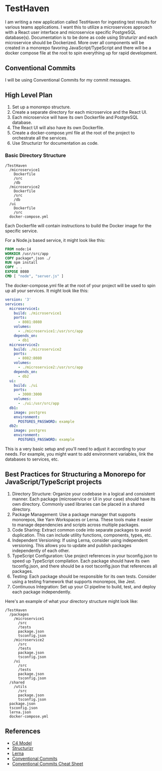 # TestHaven

I am writing a new application called TestHaven for ingesting 
test results for various teams applications. I want this to 
utilize a microservices approach with a React user interface 
and microservice specific PostgreSQL database(s). Documentation 
is to be done as code using Struturizr and each microservice 
should be Dockerized. More over all components will be created 
in a monorepo favoring JavaScript/TypeScript and there will be 
a docker compose file at the root to spin everything up for 
rapid development.

## Conventional Commits

I will be using Conventional Commits for my commit messages.

## High Level Plan

1. Set up a monorepo structure.
2. Create a separate directory for each microservice and the React UI.
3. Each microservice will have its own Dockerfile and PostgreSQL database.
4. The React UI will also have its own Dockerfile.
5. Create a docker-compose.yml file at the root of the project to orchestrate all the services.
6. Use Structurizr for documentation as code.

### Basic Directory Structure

```text
/TestHaven
  /microservice1
    Dockerfile
    /src
    /db
  /microservice2
    Dockerfile
    /src
    /db
  /ui
    Dockerfile
    /src
  docker-compose.yml
```

Each Dockerfile will contain instructions to build the Docker image
for the specific service.

For a Node.js based service, it might look like this:

```Dockerfile
FROM node:14
WORKDIR /usr/src/app
COPY package*.json ./
RUN npm install
COPY . .
EXPOSE 8080
CMD [ "node", "server.js" ]
```

The docker-compose.yml file at the root of your project will be
used to spin up all your services.  It might look like this:

```yaml
version: '3'
services:
  microservice1:
    build: ./microservice1
    ports:
      - 8081:8080
    volumes:
      - ./microservice1:/usr/src/app
    depends_on:
      - db1
  microservice2:
    build: ./microservice2
    ports:
      - 8082:8080
    volumes:
      - ./microservice2:/usr/src/app
    depends_on:
      - db2
  ui:
    build: ./ui
    ports:
      - 3000:3000
    volumes:
      - ./ui:/usr/src/app
  db1:
    image: postgres
    environment:
      POSTGRES_PASSWORD: example
  db2:
    image: postgres
    environment:
      POSTGRES_PASSWORD: example
```

This is a very basic setup and you'll need to adjust it according to
your needs.  For example, you might want to add environment variables,
link the databases to services, etc.

## Best Practices for Structuring a Monorepo for JavaScript/TypeScript projects

1. Directory Structure: Organize your codebase in a logical and consistent manner. Each package (microservice or UI in your case) should have its own directory. Commonly used libraries can be placed in a shared directory.  
2. Package Management: Use a package manager that supports monorepos, like Yarn Workspaces or Lerna. These tools make it easier to manage dependencies and scripts across multiple packages.  
3. Code Sharing: Extract common code into separate packages to avoid duplication. This can include utility functions, components, types, etc.  
4. Independent Versioning: If using Lerna, consider using independent versioning. This allows you to update and publish packages independently of each other.  
5. TypeScript Configuration: Use project references in your tsconfig.json to speed up TypeScript compilation. Each package should have its own tsconfig.json, and there should be a root tsconfig.json that references all packages.  
6. Testing: Each package should be responsible for its own tests. Consider using a testing framework that supports monorepos, like Jest.  
7. Continuous Integration: Set up your CI pipeline to build, test, and deploy each package independently.

Here's an example of what your directory structure might look like:

```text
/TestHaven
  /packages
    /microservice1
      /src
      /tests
      package.json
      tsconfig.json
    /microservice2
      /src
      /tests
      package.json
      tsconfig.json
    /ui
      /src
      /tests
      package.json
      tsconfig.json
  /shared
    /utils
      /src
      package.json
      tsconfig.json
  package.json
  tsconfig.json
  lerna.json
  docker-compose.yml
```


## References

* [C4 Model](https://c4model.com/)
* [Structurizr](https://structurizr.com/)
* [Lerna](https://lerna.js.org/)
* [Conventional Commits](https://www.conventionalcommits.org/)
* [Conventional Commits Cheat Sheet](https://gist.github.com/Zekfad/f51cb06ac76e2457f11c80ed705c95a3)